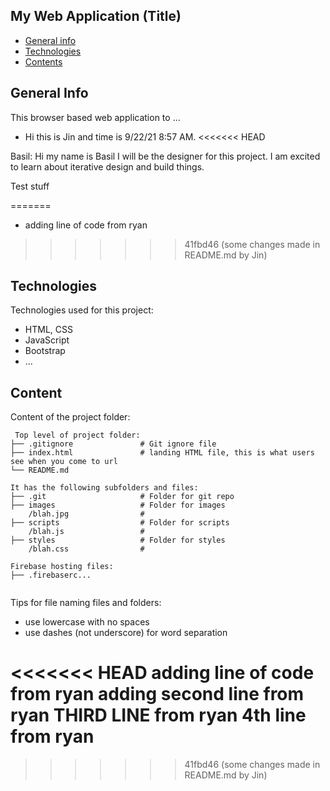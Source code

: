 ## My Web Application (Title)

* [General info](#general-info)
* [Technologies](#technologies)
* [Contents](#content)

## General Info
This browser based web application to ...
* Hi this is Jin and time is 9/22/21 8:57 AM.
<<<<<<< HEAD


Basil: Hi my name is Basil I will be the designer for this project. I am excited to learn about iterative design and build things. 

Test stuff
	
=======
* adding line of code from ryan	
>>>>>>> 41fbd46 (some changes made in README.md by Jin)
## Technologies
Technologies used for this project:
* HTML, CSS
* JavaScript
* Bootstrap 
* ...
	
## Content
Content of the project folder:

```
 Top level of project folder: 
├── .gitignore               # Git ignore file
├── index.html               # landing HTML file, this is what users see when you come to url
└── README.md

It has the following subfolders and files:
├── .git                     # Folder for git repo
├── images                   # Folder for images
    /blah.jpg                # 
├── scripts                  # Folder for scripts
    /blah.js                 # 
├── styles                   # Folder for styles
    /blah.css                # 

Firebase hosting files: 
├── .firebaserc...


```

Tips for file naming files and folders:
* use lowercase with no spaces
* use dashes (not underscore) for word separation

<<<<<<< HEAD
adding line of code from ryan 
adding second line from ryan 
THIRD LINE from ryan 
4th line from ryan 
=======
 
>>>>>>> 41fbd46 (some changes made in README.md by Jin)

